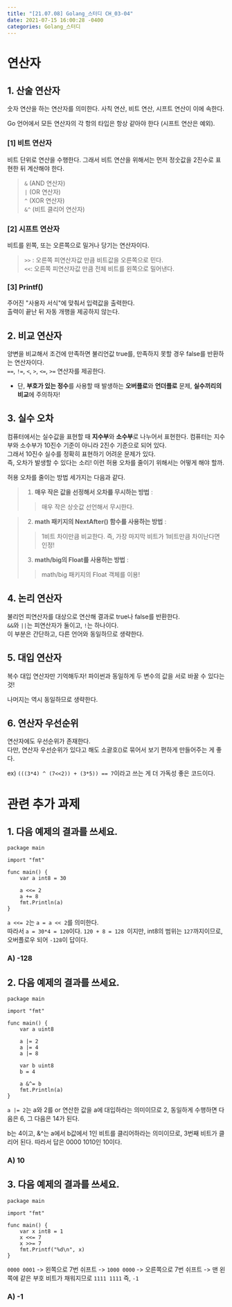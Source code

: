 ```yaml
---
title: "[21.07.08] Golang_스터디 CH_03-04"
date: 2021-07-15 16:00:28 -0400
categories: Golang_스터디
---
```



# 연산자

##  1. 산술 연산자

숫자 연산을 하는 연산자를 의미한다. 사칙 연산, 비트 연산, 시프트 연산이 이에 속한다.

Go 언어에서 모든 연산자의 각 항의 타입은 항상 같아야 한다 (시프트 연산은 예외). 

### [1] 비트 연산자
비트 단위로 연산을 수행한다. 그래서 비트 연산을 위해서는 먼저 정숫값을 2진수로 표현한 뒤 계산해야 한다.

> `&` (AND 연산자)  
>`|` (OR 연산자)  
> `^` (XOR 연산자)  
> `&^` (비트 클리어 연산자)  

### [2] 시프트 연산자
비트를 왼쪽, 또는 오른쪽으로 밀거나 당기는 연산자이다.

>  `>>` : 오른쪽 피연산자값 만큼 비트값을 오른쪽으로 민다.    
>  `<<`: 오른쪽 피연산자값 만큼 전체 비트를 왼쪽으로 밀어낸다.


### [3] Printf()
주어진 "사용자 서식"에 맞춰서 입력값을 출력한다.   
출력이 끝난 뒤 자동 개행을 제공하지 않는다.


##  2. 비교 연산자
양변을 비교해서 조건에 만족하면 불리언값 true를, 만족하지 못할 경우 false를 반환하는 연산자이다.   
`==`, `!=`, `<`, `>`, `<=`, `>=` 연산자를 제공한다.

* 단, **부호가 있는 정수**를 사용할 때 발생하는 **오버플로**와 **언더플로** 문제, **실수끼리의 비교**에 주의하자! 


##  3. 실수 오차
컴퓨터에서는 실수값을 표현할 때 **지수부**와 **소수부**로 나누어서 표현한다. 컴퓨터는 지수부와 소수부가 10진수 기준이 아니라 2진수 기준으로 되어 있다.   
그래서 10진수 실수를 정확히 표현하기 어려운 문제가 있다.   
즉, 오차가 발생할 수 있다는 소리! 이런 허용 오차를 줄이기 위해서는 어떻게 해야 할까.

허용 오차를 줄이는 방법 세가지는 다음과 같다.

> 1. **매우 작은 값을 선정해서 오차를 무시하는 방법** :     
>> 매우 작은 상숫값 선언해서 무시한다.    
>> 

> 2. **math 패키지의 NextAfter() 함수를 사용하는 방법** :     
> > 1비트 차이만큼 비교한다.
> > 즉, 가장 마지막 비트가 1비트만큼 차이난다면 인정!
> 
> 3. **math/big의 Float를 사용하는 방법** :    
> > math/big 패키지의 Float 객체를 이용!

##  4. 논리 연산자

불리언 피연산자를 대상으로 연산해 결과로 true나 false를 반환한다.  
`&&`와 `||`는 피연산자가 둘이고, `!`는 하나이다.  
이 부분은 간단하고, 다른 언어와 동일하므로 생략한다.

##  5. 대입 연산자

복수 대입 연산자만 기억해두자! 파이썬과 동일하게 두 변수의 값을 서로 바꿀 수 있다는 것!

나머지는 역시 동일하므로 생략한다.

## 6. 연산자 우선순위

연산자에도 우선순위가 존재한다.   
다만, 연산자 우선순위가 있다고 해도 소괄호()로 묶어서 보기 편하게 만들어주는 게 좋다.   

ex) `(((3*4) ^ (7<<2)) + (3*5)) == 7`이라고 쓰는 게 더 가독성 좋은 코드이다.

# 관련 추가 과제

## 1. 다음 예제의 결과를 쓰세요.

	package main
	
	import "fmt"
	
	func main() {
		var a int8 = 30
		
		a <<= 2
		a += 8
		fmt.Println(a)
	}

`a <<= 2`는 `a = a << 2`를 의미한다.  
따라서 `a = 30*4 = 120`이다.
`120 + 8 = 128 `이지만, int8의 범위는 `127`까지이므로, 오버플로우 되어 `-128`이 답이다.

### A) -128

## 2. 다음 예제의 결과를 쓰세요.

	package main
	
	import "fmt"
	
	func main() {
		var a uint8
		
		a |= 2
		a |= 4
		a |= 8
		
		var b uint8
		b = 4
		
		a &^= b
		fmt.Println(a)
	}

`a |= 2`는 a와 2를 or 연산한 값을 a에 대입하라는 의미이므로 2, 
동일하게 수행하면 다음은 6, 그 다음은 14가 된다.

b는 4이고,  &^는 a에서 b값에서 1인 비트를 클리어하라는 의미이므로, 3번째 비트가 클리어 된다. 따라서 답은 0000 1010인 10이다.

### A) 10

## 3. 다음 예제의 결과를 쓰세요.

	package main
	
	import "fmt"
	
	func main() {
		var x int8 = 1
		x <<= 7
		x >>= 7
		fmt.Printf("%d\n", x)
	}

`0000 0001` -> 왼쪽으로 7번 쉬프트 -> `1000 0000` -> 오른쪽으로 7번 쉬프트 -> 맨 왼쪽에 같은 부호 비트가 채워지므로 `1111 1111` 즉, `-1`
### A) -1
